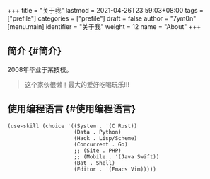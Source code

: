 +++
title = "关于我"
lastmod = 2021-04-26T23:59:03+08:00
tags = ["prefile"]
categories = ["prefile"]
draft = false
author = "7ym0n"
[menu.main]
  identifier = "关于我"
  weight = 12
  name = "About"
+++

## 简介 {#简介}

2008年毕业于某技校。

> 这个家伙很懒！最大的爱好吃喝玩乐!!!


## 使用编程语言 {#使用编程语言}

```emacs-lisp
(use-skill (choice '((System . '(C Rust))
                     (Data . Python)
                     (Hack . Lisp/Scheme)
                     (Concurrent . Go)
                     ;; (Site . PHP)
                     ;; (Mobile . '(Java Swift))
                     (Bat . Shell)
                     (Editor . '(Emacs Vim)))))
```
